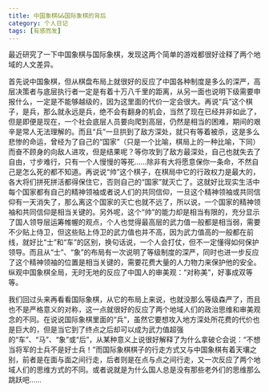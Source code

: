 ```yaml
---
title: 中国象棋&&国际象棋的背后
category: 个人日记
tags: [有感而发]
---
```


最近研究了一下中国象棋与国际象棋，发现这两个简单的游戏都很好诠释了两个地域的人文差异。

首先说中国象棋，但从棋盘布局上就很好的反应了中国各种制度是多么的深严，高层决策者与底层执行者一定是有着十万八千里的距离，从另一面也说明下级需要申报什么，一定是不能够越级的，因为这里面的代价一定会很大。再说“兵”这个棋子，是兵，那么就永远是兵，绝不会有翻身的机会，当然了现在已经并非如此了，但是即便是现在，一个社会底层人员要向爬到高层，仍然是相当的困难，期间的艰辛是常人无法理解的。而且“兵”一旦拱到了敌方深处，就只有等着被杀，这是多么悲惨的命运，曾经为了自己的“国家”（只是一个比喻，棋局上的一种比喻，下同）而奋不顾身的向敌人进攻，但是结果呢？等你攻到了敌方最深处，自己也就失去了自由，寸步难行，只有一个人慢慢的等死……除非有大将愿意保你一条命，不然自己是怎么死的都不知道。再说说“帅”这个棋子，在棋局中它的行政权力是最大的，各大将们拼死拼活都得保住它，否则自己的“国家”就灭亡了。这就好比现实生活中每个国家都有自己的精神领袖或者说人们的共同信仰，一旦这个精神领袖或共同信仰有一天消失了，那么离这个国家的灭亡也就不远了，所以说，一个国家的精神领袖和共同信仰是相当关键的。另外呢，这个“帅”的能力却是相当有限的，充分显示了国人领导层运筹帷幄的观点，个人也觉得最高层的武力值一般都是相当弱，需要不少贴上侍卫，但这些贴上侍卫的武力值也并不高，因为武力值高的一般都在前线，就好比“士”和“车”的区别，换句话说，一个人会打仗，但不一定懂得如何保护领导。而且从“士”、“象”的布局有一次说明了等级制度的深严，同时也进一步反应了这个精神领袖的位置是相当关键的，需要花费大量的人力物力来保护他的安全。纵观中国象棋全局，无时无地的反应了中国人的审美观：“对称美”，好事成双等等。


我们回过头来再看看国际象棋，从它的布局上来说，也就没那么等级森严了，而且也不是严格意义的对称，这一点就很好的反应了两个地域人们的政治思维和审美观念的不同。在说说国际象棋里面的“兵”，虽然它要想攻入地方深处所花费的代价也是巨大的，但是当它到了终点之后却可以成为武力值超强的“车”、“马”、“象”或“后”，从某种意义上说很好解释了为什么拿破仑会说：“不想当将军的士兵不是好士兵！”而国际象棋棋子的行走方式又与中国象棋有着天壤之别，前者是在面与面之间行走，后者则是在点与点之间行走，又一次反应了两个地域人们的思维方式的不同。或者说就是为什么国人总是没有那些老外们的思维那么跳跃吧……
